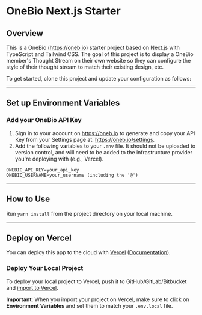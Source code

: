 # OneBio Next.js Starter

## Overview

This is a OneBio (https://oneb.io) starter project based on Next.js with TypeScript and Tailwind CSS. The goal of this project is to display a OneBio member's Thought Stream on their own website so they can configure the style of their thought stream to match their existing design, etc.

To get started, clone this project and update your configuration as follows:

---

## Set up Environment Variables

### Add your OneBio API Key

1. Sign in to your account on https://oneb.io to generate and copy your API Key from your Settings page at: https://oneb.io/settings.
2. Add the following variables to your `.env` file. It should not be uploaded to version control, and will need to be added to the infrastructure provider you're deploying with (e.g., Vercel).

```
ONEBIO_API_KEY=your_api_key
ONEBIO_USERNAME=your_username (including the '@')
```

---

## How to Use

Run `yarn install` from the project directory on your local machine.

---

## Deploy on Vercel

You can deploy this app to the cloud with [Vercel](https://vercel.com?utm_source=github&utm_medium=readme&utm_campaign=next-example) ([Documentation](https://nextjs.org/docs/deployment)).

### Deploy Your Local Project

To deploy your local project to Vercel, push it to GitHub/GitLab/Bitbucket and [import to Vercel](https://vercel.com/new?utm_source=github&utm_medium=readme&utm_campaign=onebio-nextjs-starter).

**Important**: When you import your project on Vercel, make sure to click on **Environment Variables** and set them to match your `.env.local` file.

